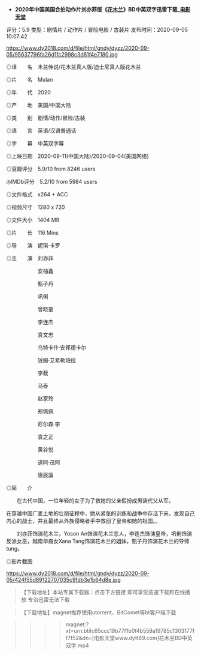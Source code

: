 - **2020年中国美国合拍动作片刘亦菲版《[花木兰](https://www.dy2018.com/i/102369.html)》BD中英双字迅雷下载_[电影天堂](https://www.dy2018.com/i/102369.html)**

评分：5.9 类型：剧情片 / 动作片 / 冒险电影 / 古装片 发布时间：2020-09-05 10:07:42
 
 https://www.dy2018.com/d/file/html/gndy/dyzz/2020-09-05/95637796fa26d1fc2998c3d81f4e7180.jpg
 
◎译　　名　木兰传说/花木兰真人版/迪士尼真人版花木兰

◎片　　名　Mulan

◎年　　代　2020

◎产　　地　美国/中国大陆

◎类　　别　剧情/动作/冒险/古装

◎语　　言　英语/汉语普通话

◎字　　幕　中英双字幕

◎上映日期　2020-09-11(中国大陆)/2020-09-04(美国网络)

◎豆瓣评分　5.9/10 from 8246 users

◎IMDb评分　5.2/10 from 5984 users

◎文件格式　x264 + ACC

◎视频尺寸　1280 x 720

◎文件大小　1404 MB

◎片　　长　116 Mins

◎导　　演　妮琪·卡罗

◎主　　演　刘亦菲

　　　　　　安柚鑫
      
　　　　　　甄子丹
      
　　　　　　巩俐
      
　　　　　　曾晓童
      
　　　　　　李连杰
      
　　　　　　袁文忠
      
　　　　　　乌特卡什·安邦德卡尔
      
　　　　　　钱姆·艾希勒珀拉
      
　　　　　　李截
      
　　　　　　马泰
      
　　　　　　赵家玲
      
　　　　　　郑佩佩
      
　　　　　　尼尔森·李
      
　　　　　　袁之正
      
　　　　　　黄谷悦
      
　　　　　　道阿·茂阿
      
　　　　　　唐辰瀛
      
◎简　　介

　　在古代中国，一位年轻的女子为了救她的父亲假扮成男装代父从军。
  
   在穿越中国广袤土地的壮丽征程中，她从紧张的训练和战争中存活下来，发现自己内心的战士，并且最终从外族侵略者手中救回了皇帝和她的祖国。。
  
　　刘亦菲饰演花木兰，Yoson An饰演花木兰恋人，李连杰饰演皇帝，巩俐饰演反派女巫，越南华裔女Xana Tang饰演花木兰的姐妹，甄子丹饰演花木兰的导师tung。

◎影片截图

https://www.dy2018.com/d/file/html/gndy/dyzz/2020-09-05/424f55d89122707035c9fdb3e1b64d8e.jpg

>【下载地址】本站专属下载器：点击下方链接 即可享受高速下载和在线播放 专治迅雷无法下载

>【下载地址】magnet推荐使用utorrent、BitComet等bt客户端下载

>>>> magnet:?xt=urn:btih:65ccc19b77f1b0f4b559a19785c1303177ff7f52&dn=[电影天堂www.dytt89.com]花木兰BD中英双字.mp4
